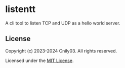 # listentt

A cli tool to listen TCP and UDP as a hello world server.

## License

Copyright (c) 2023-2024 Cnily03. All rights reserved.

Licensed under the [MIT License](LICENSE).
